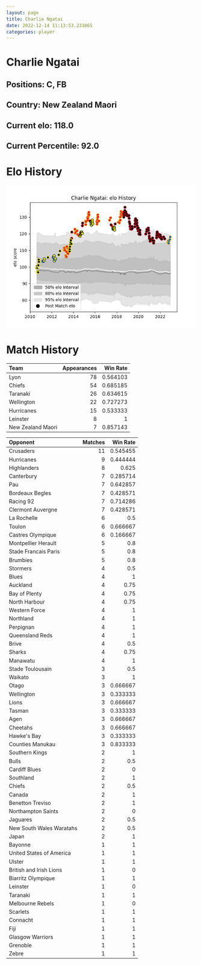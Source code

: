 ```yaml
---  
layout: page  
title: Charlie Ngatai  
date: 2022-12-14 11:13:53.231065  
categories: player  
---
```

# Charlie Ngatai

## Positions: C, FB

## Country: New Zealand Maori

## Current elo: 118.0

## Current Percentile: 92.0

# Elo History


![elo history](history_CharlieNgatai.png)
# Match History


| Team              |   Appearances |   Win Rate |
|:------------------|--------------:|-----------:|
| Lyon              |            78 |   0.564103 |
| Chiefs            |            54 |   0.685185 |
| Taranaki          |            26 |   0.634615 |
| Wellington        |            22 |   0.727273 |
| Hurricanes        |            15 |   0.533333 |
| Leinster          |             8 |   1        |
| New Zealand Maori |             7 |   0.857143 |

| Opponent                 |   Matches |   Win Rate |
|:-------------------------|----------:|-----------:|
| Crusaders                |        11 |   0.545455 |
| Hurricanes               |         9 |   0.444444 |
| Highlanders              |         8 |   0.625    |
| Canterbury               |         7 |   0.285714 |
| Pau                      |         7 |   0.642857 |
| Bordeaux Begles          |         7 |   0.428571 |
| Racing 92                |         7 |   0.714286 |
| Clermont Auvergne        |         7 |   0.428571 |
| La Rochelle              |         6 |   0.5      |
| Toulon                   |         6 |   0.666667 |
| Castres Olympique        |         6 |   0.166667 |
| Montpellier Herault      |         5 |   0.8      |
| Stade Francais Paris     |         5 |   0.8      |
| Brumbies                 |         5 |   0.8      |
| Stormers                 |         4 |   0.5      |
| Blues                    |         4 |   1        |
| Auckland                 |         4 |   0.75     |
| Bay of Plenty            |         4 |   0.75     |
| North Harbour            |         4 |   0.75     |
| Western Force            |         4 |   1        |
| Northland                |         4 |   1        |
| Perpignan                |         4 |   1        |
| Queensland Reds          |         4 |   1        |
| Brive                    |         4 |   0.5      |
| Sharks                   |         4 |   0.75     |
| Manawatu                 |         4 |   1        |
| Stade Toulousain         |         3 |   0.5      |
| Waikato                  |         3 |   1        |
| Otago                    |         3 |   0.666667 |
| Wellington               |         3 |   0.333333 |
| Lions                    |         3 |   0.666667 |
| Tasman                   |         3 |   0.333333 |
| Agen                     |         3 |   0.666667 |
| Cheetahs                 |         3 |   0.666667 |
| Hawke's Bay              |         3 |   0.333333 |
| Counties Manukau         |         3 |   0.833333 |
| Southern Kings           |         2 |   1        |
| Bulls                    |         2 |   0.5      |
| Cardiff Blues            |         2 |   0        |
| Southland                |         2 |   1        |
| Chiefs                   |         2 |   0.5      |
| Canada                   |         2 |   1        |
| Benetton Treviso         |         2 |   1        |
| Northampton Saints       |         2 |   0        |
| Jaguares                 |         2 |   0.5      |
| New South Wales Waratahs |         2 |   0.5      |
| Japan                    |         2 |   1        |
| Bayonne                  |         1 |   1        |
| United States of America |         1 |   1        |
| Ulster                   |         1 |   1        |
| British and Irish Lions  |         1 |   0        |
| Biarritz Olympique       |         1 |   1        |
| Leinster                 |         1 |   0        |
| Taranaki                 |         1 |   1        |
| Melbourne Rebels         |         1 |   0        |
| Scarlets                 |         1 |   1        |
| Connacht                 |         1 |   1        |
| Fiji                     |         1 |   1        |
| Glasgow Warriors         |         1 |   1        |
| Grenoble                 |         1 |   1        |
| Zebre                    |         1 |   1        |